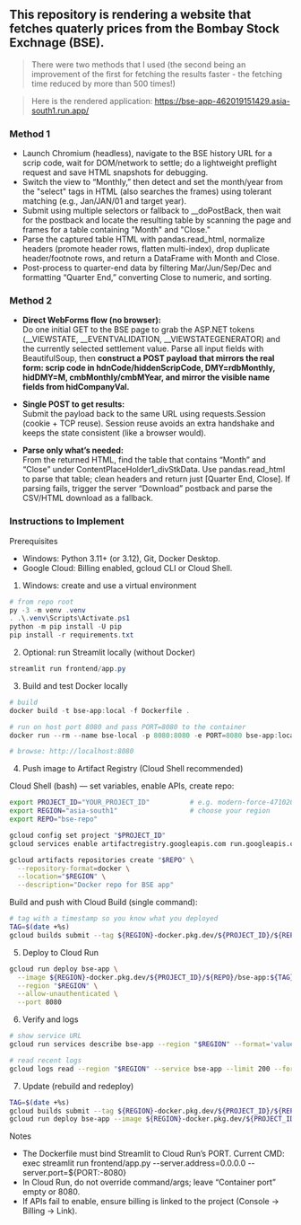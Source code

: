 ## This repository is rendering a website that fetches quaterly prices from the Bombay Stock Exchnage (BSE). 
> There were two methods that I used (the second being an improvement of the first for fetching the results faster - the fetching time reduced by more than 500 times!)

> Here is the rendered application: https://bse-app-462019151429.asia-south1.run.app/

### Method 1
- Launch Chromium (headless), navigate to the BSE history URL for a scrip code, wait for DOM/network to settle; do a lightweight preflight request and save HTML snapshots for debugging.
- Switch the view to “Monthly,” then detect and set the month/year from the "select" tags in HTML (also searches the frames) using tolerant matching (e.g., Jan/JAN/01 and target year).
- Submit using multiple selectors or fallback to __doPostBack, then wait for the postback and locate the resulting table by scanning the page and frames for a table containing "Month" and "Close."
- Parse the captured table HTML with pandas.read_html, normalize headers (promote header rows, flatten multi-index), drop duplicate header/footnote rows, and return a DataFrame with Month and Close.
- Post-process to quarter-end data by filtering Mar/Jun/Sep/Dec and formatting “Quarter End,” converting Close to numeric, and sorting.

### Method 2
- **Direct WebForms flow (no browser):** <br>
Do one initial GET to the BSE page to grab the ASP.NET tokens (__VIEWSTATE, __EVENTVALIDATION, __VIEWSTATEGENERATOR) and the currently selected settlement value.
Parse all input fields with BeautifulSoup, then **construct a POST payload that mirrors the real form: scrip code in hdnCode/hiddenScripCode, DMY=rdbMonthly, hidDMY=M, cmbMonthly/cmbMYear, and mirror the visible name fields from hidCompanyVal.**

- **Single POST to get results:** <br>
Submit the payload back to the same URL using requests.Session (cookie + TCP reuse).
Session reuse avoids an extra handshake and keeps the state consistent (like a browser would).

- **Parse only what’s needed:** <br>
From the returned HTML, find the table that contains “Month” and “Close” under ContentPlaceHolder1_divStkData. Use pandas.read_html to parse that table; clean headers and return just [Quarter End, Close].
If parsing fails, trigger the server “Download” postback and parse the CSV/HTML download as a fallback.

### Instructions to Implement

Prerequisites
- Windows: Python 3.11+ (or 3.12), Git, Docker Desktop.
- Google Cloud: Billing enabled, gcloud CLI or Cloud Shell.

1) Windows: create and use a virtual environment
```powershell
# from repo root
py -3 -m venv .venv
. .\.venv\Scripts\Activate.ps1
python -m pip install -U pip
pip install -r requirements.txt
```

2) Optional: run Streamlit locally (without Docker)
```powershell
streamlit run frontend/app.py
```

3) Build and test Docker locally
```powershell
# build
docker build -t bse-app:local -f Dockerfile .

# run on host port 8080 and pass PORT=8080 to the container
docker run --rm --name bse-local -p 8080:8080 -e PORT=8080 bse-app:local

# browse: http://localhost:8080
```

4) Push image to Artifact Registry (Cloud Shell recommended)

Cloud Shell (bash) — set variables, enable APIs, create repo:
```bash
export PROJECT_ID="YOUR_PROJECT_ID"          # e.g. modern-force-471020-s4
export REGION="asia-south1"                  # choose your region
export REPO="bse-repo"

gcloud config set project "$PROJECT_ID"
gcloud services enable artifactregistry.googleapis.com run.googleapis.com cloudbuild.googleapis.com

gcloud artifacts repositories create "$REPO" \
  --repository-format=docker \
  --location="$REGION" \
  --description="Docker repo for BSE app"
```

Build and push with Cloud Build (single command):
```bash
# tag with a timestamp so you know what you deployed
TAG=$(date +%s)
gcloud builds submit --tag ${REGION}-docker.pkg.dev/${PROJECT_ID}/${REPO}/bse-app:${TAG} .
```

5) Deploy to Cloud Run
```bash
gcloud run deploy bse-app \
  --image ${REGION}-docker.pkg.dev/${PROJECT_ID}/${REPO}/bse-app:${TAG} \
  --region "$REGION" \
  --allow-unauthenticated \
  --port 8080
```

6) Verify and logs
```bash
# show service URL
gcloud run services describe bse-app --region "$REGION" --format='value(status.url)'

# read recent logs
gcloud logs read --region "$REGION" --service bse-app --limit 200 --format='value(textPayload)'
```

7) Update (rebuild and redeploy)
```bash
TAG=$(date +%s)
gcloud builds submit --tag ${REGION}-docker.pkg.dev/${PROJECT_ID}/${REPO}/bse-app:${TAG} .
gcloud run deploy bse-app --image ${REGION}-docker.pkg.dev/${PROJECT_ID}/${REPO}/bse-app:${TAG} --region "$REGION" --allow-unauthenticated --port 8080
```

Notes
- The Dockerfile must bind Streamlit to Cloud Run’s PORT. Current CMD:
  exec streamlit run frontend/app.py --server.address=0.0.0.0 --server.port=${PORT:-8080}
- In Cloud Run, do not override command/args; leave “Container port” empty or 8080.
- If APIs fail to enable, ensure billing is linked to the project (Console → Billing → Link).
